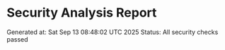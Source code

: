 # Security Analysis Report
Generated at: Sat Sep 13 08:48:02 UTC 2025
Status: All security checks passed
